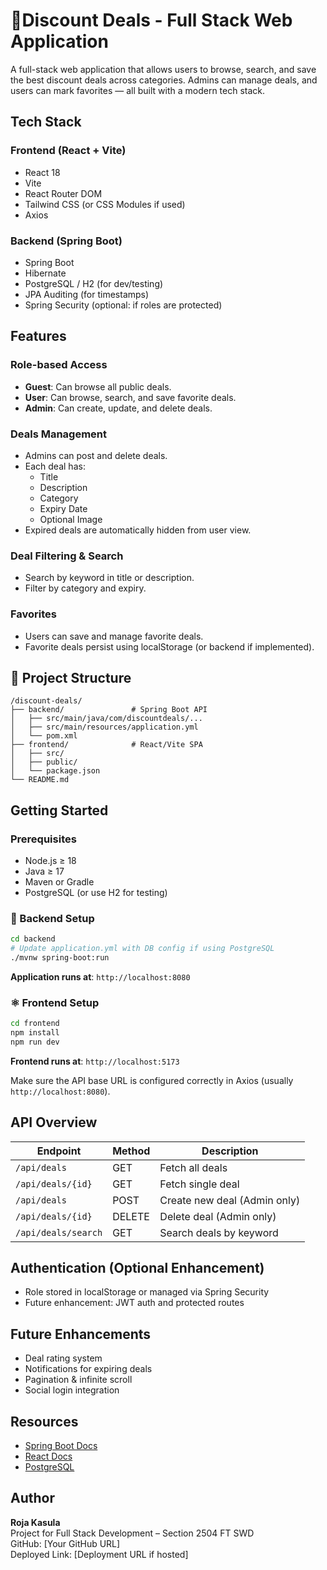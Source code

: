 # 💸Discount Deals - Full Stack Web Application

A full-stack web application that allows users to browse, search, and save the best discount deals across categories. Admins can manage deals, and users can mark favorites — all built with a modern tech stack.

##  Tech Stack

### Frontend (React + Vite)
- React 18
- Vite
- React Router DOM
- Tailwind CSS (or CSS Modules if used)
- Axios

### Backend (Spring Boot)
- Spring Boot 
- Hibernate
- PostgreSQL / H2 (for dev/testing)
- JPA Auditing (for timestamps)
- Spring Security (optional: if roles are protected)

##  Features

### Role-based Access
- **Guest**: Can browse all public deals.
- **User**: Can browse, search, and save favorite deals.
- **Admin**: Can create, update, and delete deals.

###  Deals Management
- Admins can post and delete deals.
- Each deal has:
    - Title
    - Description
    - Category
    - Expiry Date
    - Optional Image
- Expired deals are automatically hidden from user view.

### Deal Filtering & Search
- Search by keyword in title or description.
- Filter by category and expiry.

###  Favorites
- Users can save and manage favorite deals.
- Favorite deals persist using localStorage (or backend if implemented).

## 📁 Project Structure

```
/discount-deals/
├── backend/               # Spring Boot API
│   ├── src/main/java/com/discountdeals/...
│   ├── src/main/resources/application.yml
│   └── pom.xml
├── frontend/              # React/Vite SPA
│   ├── src/
│   ├── public/
│   └── package.json
└── README.md
```

##  Getting Started

### Prerequisites
- Node.js ≥ 18
- Java ≥ 17
- Maven or Gradle
- PostgreSQL (or use H2 for testing)

### 🔧 Backend Setup

```bash
cd backend
# Update application.yml with DB config if using PostgreSQL
./mvnw spring-boot:run
```

**Application runs at**: `http://localhost:8080`

### ⚛️ Frontend Setup

```bash
cd frontend
npm install
npm run dev
```

**Frontend runs at**: `http://localhost:5173`

Make sure the API base URL is configured correctly in Axios (usually `http://localhost:8080`).

## API Overview

| Endpoint               | Method | Description                  |
|------------------------|--------|------------------------------|
| `/api/deals`           | GET    | Fetch all deals              |
| `/api/deals/{id}`      | GET    | Fetch single deal            |
| `/api/deals`           | POST   | Create new deal (Admin only) |
| `/api/deals/{id}`      | DELETE | Delete deal (Admin only)     |
| `/api/deals/search`    | GET    | Search deals by keyword      |

## Authentication (Optional Enhancement)
- Role stored in localStorage or managed via Spring Security
- Future enhancement: JWT auth and protected routes

##  Future Enhancements
- Deal rating system
- Notifications for expiring deals
- Pagination & infinite scroll
- Social login integration



##  Resources

- [Spring Boot Docs](https://spring.io/projects/spring-boot)
- [React Docs](https://reactjs.org/)
- [PostgreSQL](https://www.postgresql.org/)

##  Author

**Roja Kasula**  
Project for Full Stack Development – Section 2504 FT SWD  
GitHub: [Your GitHub URL]  
Deployed Link: [Deployment URL if hosted]

